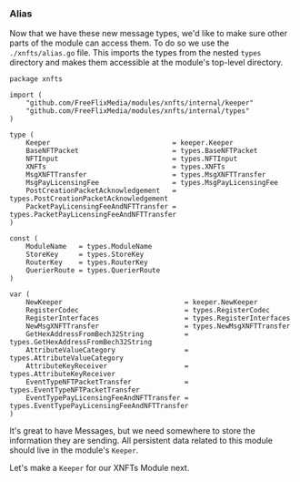 
### Alias

Now that we have these new message types, we'd like to make sure other parts of the module can access them. To do so we use the `./xnfts/alias.go` file. This imports the types from the nested `types` directory and makes them accessible at the module's top-level directory.

```go=
package xnfts

import (
	"github.com/FreeFlixMedia/modules/xnfts/internal/keeper"
	"github.com/FreeFlixMedia/modules/xnfts/internal/types"
)

type (
	Keeper                              = keeper.Keeper
	BaseNFTPacket                       = types.BaseNFTPacket
	NFTInput                            = types.NFTInput
	XNFTs                               = types.XNFTs
	MsgXNFTTransfer                     = types.MsgXNFTTransfer
	MsgPayLicensingFee                  = types.MsgPayLicensingFee
	PostCreationPacketAcknowledgement   = types.PostCreationPacketAcknowledgement
	PacketPayLicensingFeeAndNFTTransfer = types.PacketPayLicensingFeeAndNFTTransfer
)

const (
	ModuleName   = types.ModuleName
	StoreKey     = types.StoreKey
	RouterKey    = types.RouterKey
	QuerierRoute = types.QuerierRoute
)

var (
	NewKeeper                              = keeper.NewKeeper
	RegisterCodec                          = types.RegisterCodec
	RegisterInterfaces                     = types.RegisterInterfaces
	NewMsgXNFTTransfer                     = types.NewMsgXNFTTransfer
	GetHexAddressFromBech32String          = types.GetHexAddressFromBech32String
	AttributeValueCategory                 = types.AttributeValueCategory
	AttributeKeyReceiver                   = types.AttributeKeyReceiver
	EventTypeNFTPacketTransfer             = types.EventTypeNFTPacketTransfer
	EventTypePayLicensingFeeAndNFTTransfer = types.EventTypePayLicensingFeeAndNFTTransfer
)

```

It's great to have Messages, but we need somewhere to store the information they are sending. All persistent data related to this module should live in the module's `Keeper`.

Let's make a `Keeper` for our XNFTs Module next.